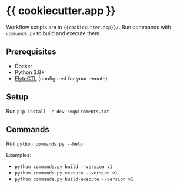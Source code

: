 # {{ cookiecutter.app }}

Workflow scripts are in `{{cookiecutter.app}}/`. Run commands with `commands.py` to build and execute them.

## Prerequisites

- Docker
- Python 3.8+
- [FlyteCTL](https://github.com/flyteorg/flytectl) (configured for your remote)

## Setup

Run `pip install -r dev-requirements.txt`

## Commands

Run `python commands.py --help`

Examples:

- `python commands.py build --version v1`
- `python commands.py execute --version v1`
- `python commands.py build-execute --version v1`
